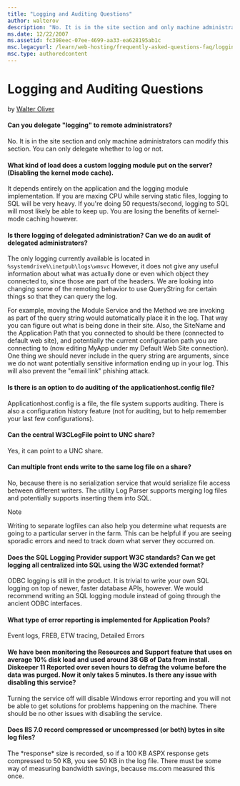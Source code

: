 ```yaml
---
title: "Logging and Auditing Questions"
author: walterov
description: "No. It is in the site section and only machine administrators can modify this section. You can only delegate whether to log or not. What kind of load does a..."
ms.date: 12/22/2007
ms.assetid: fc398eec-07ee-4699-aa33-ea628195ab1c
msc.legacyurl: /learn/web-hosting/frequently-asked-questions-faq/logging-and-auditing-questions
msc.type: authoredcontent
---
```

Logging and Auditing Questions
====================
by [Walter Oliver](https://github.com/walterov)

#### Can you delegate "logging" to remote administrators?

No. It is in the site section and only machine administrators can modify this section. You can only delegate whether to log or not.

#### What kind of load does a custom logging module put on the server? (Disabling the kernel mode cache).

It depends entirely on the application and the logging module implementation. If you are maxing CPU while serving static files, logging to SQL will be very heavy. If you're doing 50 requests/second, logging to SQL will most likely be able to keep up. You are losing the benefits of kernel-mode caching however.

#### Is there logging of delegated administration? Can we do an audit of delegated administrators?

The only logging currently available is located in `%systemdrive%\inetpub\logs\wmsvc` However, it does not give any useful information about what was actually done or even which object they connected to, since those are part of the headers. We are looking into changing some of the remoting behavior to use QueryString for certain things so that they can query the log.

For example, moving the Module Service and the Method we are invoking as part of the query string would automatically place it in the log. That way you can figure out what is being done in their site. Also, the SiteName and the Application Path that you connected to should be there (connected to default web site), and potentially the current configuration path you are connecting to (now editing MyApp under my Default Web Site connection). One thing we should never include in the query string are arguments, since we do not want potentially sensitive information ending up in your log. This will also prevent the "email link" phishing attack.

#### Is there is an option to do auditing of the applicationhost.config file?

Applicationhost.config is a file, the file system supports auditing. There is also a configuration history feature (not for auditing, but to help remember your last few configurations).

#### Can the central W3CLogFile point to UNC share?

Yes, it can point to a UNC share.

#### Can multiple front ends write to the same log file on a share?

No, because there is no serialization service that would serialize file access between different writers. The utility Log Parser supports merging log files and potentially supports inserting them into SQL.

> [!NOTE]
> Writing to separate logfiles can also help you determine what requests are going to a particular server in the farm. This can be helpful if you are seeing sporadic errors and need to track down what server they occurred on.

#### Does the SQL Logging Provider support W3C standards? Can we get logging all centralized into SQL using the W3C extended format?

ODBC logging is still in the product. It is trivial to write your own SQL logging on top of newer, faster database APIs, however. We would recommend writing an SQL logging module instead of going through the ancient ODBC interfaces.

#### What type of error reporting is implemented for Application Pools?

Event logs, FREB, ETW tracing, Detailed Errors

#### We have been monitoring the Resources and Support feature that uses on average 10% disk load and used around 38 GB of Data from install. Diskeeper 11 Reported over seven hours to defrag the volume before the data was purged. Now it only takes 5 minutes. Is there any issue with disabling this service?

Turning the service off will disable Windows error reporting and you will not be able to get solutions for problems happening on the machine. There should be no other issues with disabling the service.

#### Does IIS 7.0 record compressed or uncompressed (or both) bytes in site log files?

The \*response\* size is recorded, so if a 100 KB ASPX response gets compressed to 50 KB, you see 50 KB in the log file. There must be some way of measuring bandwidth savings, because ms.com measured this once.